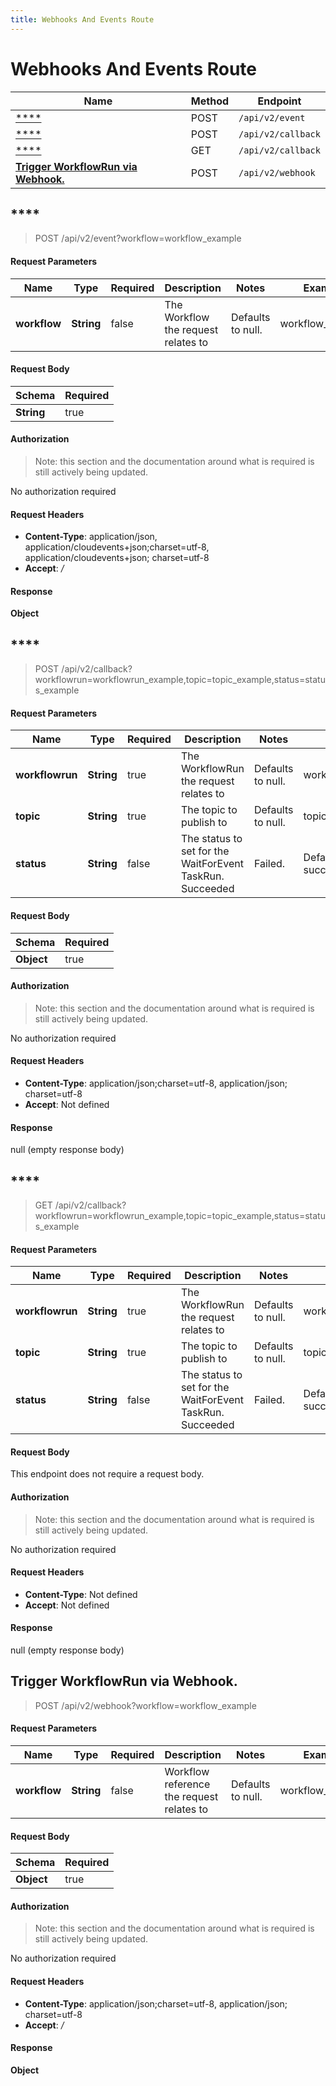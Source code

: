 ```yaml
---
title: Webhooks And Events Route
---
```


# Webhooks And Events Route




| Name | Method | Endpoint |
|------------- | ------------- | -------------|
| [****](#) | POST | `/api/v2/event` |
| [****](#) | POST | `/api/v2/callback` |
| [****](#) | GET | `/api/v2/callback` |
| [**Trigger WorkflowRun via Webhook.**](#trigger-workflow-run-via-webhook) | POST | `/api/v2/webhook` |



## ****

> POST /api/v2/event?workflow=workflow_example


#### Request Parameters


| Name | Type | Required | Description | Notes | Example |
| ---- | ---- | -------- | ----------- | --- |---|
| **workflow** | **String** | false | The Workflow the request relates to | Defaults to null. | workflow_example


#### Request Body
| Schema | Required | 
| ------ | --- | 
| **String** | true |


#### Authorization

> Note: this section and the documentation around what is required is still actively being updated.

No authorization required

#### Request Headers

- **Content-Type**: application/json, application/cloudevents+json;charset=utf-8, application/cloudevents+json; charset=utf-8
- **Accept**: */*

#### Response

**Object**


## ****

> POST /api/v2/callback?workflowrun=workflowrun_example,topic=topic_example,status=status_example


#### Request Parameters


| Name | Type | Required | Description | Notes | Example |
| ---- | ---- | -------- | ----------- | --- |---|
| **workflowrun** | **String** | true | The WorkflowRun the request relates to | Defaults to null. | workflowrun_example
| **topic** | **String** | true | The topic to publish to | Defaults to null. | topic_example
| **status** | **String** | false | The status to set for the WaitForEvent TaskRun. Succeeded | Failed. | Defaults to succeeded. | status_example


#### Request Body
| Schema | Required | 
| ------ | --- | 
| **Object** | true |


#### Authorization

> Note: this section and the documentation around what is required is still actively being updated.

No authorization required

#### Request Headers

- **Content-Type**: application/json;charset=utf-8, application/json; charset=utf-8
- **Accept**: Not defined

#### Response

null (empty response body)


## ****

> GET /api/v2/callback?workflowrun=workflowrun_example,topic=topic_example,status=status_example


#### Request Parameters


| Name | Type | Required | Description | Notes | Example |
| ---- | ---- | -------- | ----------- | --- |---|
| **workflowrun** | **String** | true | The WorkflowRun the request relates to | Defaults to null. | workflowrun_example
| **topic** | **String** | true | The topic to publish to | Defaults to null. | topic_example
| **status** | **String** | false | The status to set for the WaitForEvent TaskRun. Succeeded | Failed. | Defaults to succeeded. | status_example


#### Request Body
This endpoint does not require a request body.

#### Authorization

> Note: this section and the documentation around what is required is still actively being updated.

No authorization required

#### Request Headers

- **Content-Type**: Not defined
- **Accept**: Not defined

#### Response

null (empty response body)


## **Trigger WorkflowRun via Webhook.**

> POST /api/v2/webhook?workflow=workflow_example


#### Request Parameters


| Name | Type | Required | Description | Notes | Example |
| ---- | ---- | -------- | ----------- | --- |---|
| **workflow** | **String** | false | Workflow reference the request relates to | Defaults to null. | workflow_example


#### Request Body
| Schema | Required | 
| ------ | --- | 
| **Object** | true |


#### Authorization

> Note: this section and the documentation around what is required is still actively being updated.

No authorization required

#### Request Headers

- **Content-Type**: application/json;charset=utf-8, application/json; charset=utf-8
- **Accept**: */*

#### Response

**Object**


